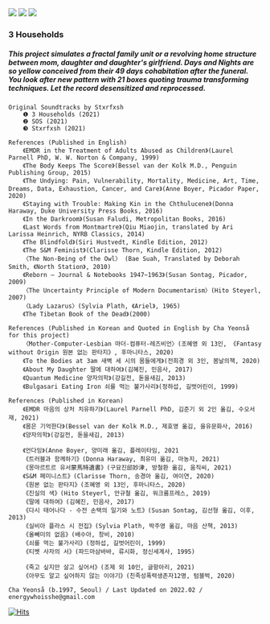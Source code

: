 
<img src="https://user-images.githubusercontent.com/90887934/155982567-31eb7e00-b33b-455b-a9db-b4615f157fc0.png">
<img src="https://user-images.githubusercontent.com/90887934/155981356-40457187-8938-440c-ba32-b4ec7eb4e881.png">
<img src="https://user-images.githubusercontent.com/90887934/155981167-5903938e-f8cc-4a69-96ff-b628001557b6.png">

### 3 Households

##### This project simulates a fractal family unit or a revolving home structure between mom, daughter and daughter's girlfriend. Days and Nights are so yellow conceived from their 49 days cohabitation after the funeral. You look after new pattern with 21 boxes quoting trauma transforming techniques. Let the record desensitized and reprocessed.

```
Original Soundtracks by Stxrfxsh
    ❶ 3 Households (2021)
    ❷ SOS (2021)
    ❸ Stxrfxsh (2021)
```

```
References (Published in English)
    《EMDR in the Treatment of Adults Abused as Children》(Laurel Parnell PhD, W. W. Norton & Company, 1999) 
    《The Body Keeps The Score》(Bessel van der Kolk M.D., Penguin Publishing Group, 2015)
    《The Undying: Pain, Vulnerability, Mortality, Medicine, Art, Time, Dreams, Data, Exhaustion, Cancer, and Care》(Anne Boyer, Picador Paper, 2020)
    《Staying with Trouble: Making Kin in the Chthulucene》(Donna Haraway, Duke University Press Books, 2016) 
    《In the Darkroom》(Susan Faludi, Metropolitan Books, 2016)
    《Last Words from Montmartre》(Qiu Miaojin, translated by Ari Larissa Heinrich, NYRB Classics, 2014)
    《The Blindfold》(Siri Hustvedt, Kindle Edition, 2012)
    《The S&M Feminist》(Clarisse Thorn, Kindle Edition, 2012)
    〈The Non-Being of the Owl〉 (Bae Suah, Translated by Deborah Smith, 《North Station》, 2010)
    《Reborn ― Journal & Notebooks 1947~1963》(Susan Sontag, Picador, 2009)
    〈The Uncertainty Principle of Modern Documentarism〉(Hito Steyerl, 2007)
    〈Lady Lazarus〉(Sylvia Plath, 《Ariel》, 1965)
    《The Tibetan Book of the Dead》(2000)

References (Published in Korean and Quoted in English by Cha Yeonså for this project)
    〈Mother-Computer-Lesbian 마더-컴퓨터-레즈비언〉(조혜영 외 13인, 《Fantasy without Origin 원본 없는 판타지》, 후마니타스, 2020)
    《To the Bodies at 3am 새벽 세 시의 몸들에게》(전희경 외 3인, 봄날의책, 2020)
    《About My Daughter 딸에 대하여》(김혜진, 민음사, 2017)
    《Quantum Medicine 양자의학》(강길전, 돋을새김, 2013) 
    《Bulgasari Eating Iron 쇠를 먹는 불가사리》(정하섭, 길벗어린이, 1999)
```

```
References (Published in Korean)
    《EMDR 마음의 상처 치유하기》(Laurel Parnell PhD, 김준기 외 2인 옮김, 수오서재, 2021) 
    《몸은 기억한다》(Bessel van der Kolk M.D., 제효영 옮김, 을유문화사, 2016)
    《양자의학》(강길전, 돋을새김, 2013) 
    
    《언다잉》(Anne Boyer, 양미래 옮김, 플레이타임, 2021
    《트러블과 함께하기》(Donna Haraway, 최유미 옮김, 마농지, 2021) 
    《몽마르트르 유서蒙馬特遺書》(구묘진邱妙津, 방철환 옮김, 움직씨, 2021)
    《S&M 페미니스트》(Clarisse Thorn, 송경아 옮김, 여이연, 2020)
    《원본 없는 판타지》(조혜영 외 13인, 후마니타스, 2020)
    《진실의 색》(Hito Steyerl, 안규철 옮김, 워크룸프레스, 2019)
    《딸에 대하여》(김혜진, 민음사, 2017)
    《다시 태어나다 - 수전 손택의 일기와 노트》(Susan Sontag, 김선형 옮김, 이후, 2013) 
    《실비아 플라스 시 전집》(Sylvia Plath, 박주영 옮김, 마음 산책, 2013)
    《올빼미의 없음》(배수아, 창비, 2010)
    《쇠를 먹는 불가사리》(정하섭, 길벗어린이, 1999)
    《티벳 사자의 서》(파드마삼바바, 류시화, 정신세계사, 1995)
    
    《죽고 싶지만 살고 싶어서》(조제 외 10인, 글항아리, 2021)
    《아무도 알고 싶어하지 않는 이야기》(친족성폭력생존자12명, 텀블벅, 2020)
```

`Cha Yeonså (b.1997, Seoul) / Last Updated on 2022.02 / energywhoisshe@gmail.com`

[![Hits](https://hits.seeyoufarm.com/api/count/incr/badge.svg?url=https%3A%2F%2Fgithub.com%2Fenergywhoisshe%2F3&count_bg=%23555555&title_bg=%23555555&icon=&icon_color=%23FFFFFF&title=3&edge_flat=false)](https://hits.seeyoufarm.com)
